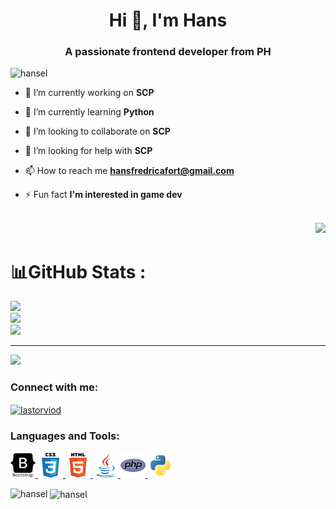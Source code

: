 <h1 align="center">Hi 👋, I'm Hans</h1>
<h3 align="center">A passionate frontend developer from PH</h3>

<p align="left"> <img src="https://komarev.com/ghpvc/?username=hansel&label=Profile%20views&color=0e75b6&style=flat" alt="hansel" /> </p>

- 🔭 I’m currently working on **SCP**

- 🌱 I’m currently learning **Python**

- 👯 I’m looking to collaborate on **SCP**

- 🤝 I’m looking for help with **SCP**

- 📫 How to reach me **hansfredricafort@gmail.com**

- ⚡ Fun fact **I'm interested in game dev**
<br clear="both">

<div align="right">
  <img height="200" src="https://i.pinimg.com/originals/db/8f/55/db8f55c887c712aef900957241fcece6.jpg"  />
</div>

###
  # 📊GitHub Stats :
![](https://github-readme-stats.vercel.app/api?username=Hans&theme=radical&hide_border=false&include_all_commits=false&count_private=false)<br/>
![](https://github-readme-streak-stats.herokuapp.com/?user=Hans&theme=radical&hide_border=false)<br/>
![](https://github-readme-stats.vercel.app/api/top-langs/?username=Hans&theme=radical&hide_border=false&include_all_commits=false&count_private=false&layout=compact)

---
[![](https://visitcount.itsvg.in/api?id=Hans&icon=0&color=0)](https://visitcount.itsvg.in)


<h3 align="left">Connect with me:</h3>
<p align="left">
<a href="https://www.youtube.com/c/lastorviod" target="blank"><img align="center" src="https://raw.githubusercontent.com/rahuldkjain/github-profile-readme-generator/master/src/images/icons/Social/youtube.svg" alt="lastorviod" height="30" width="40" /></a>
</p>

<h3 align="left">Languages and Tools:</h3>
<p align="left"> <a href="https://getbootstrap.com" target="_blank" rel="noreferrer"> <img src="https://raw.githubusercontent.com/devicons/devicon/master/icons/bootstrap/bootstrap-plain-wordmark.svg" alt="bootstrap" width="40" height="40"/> </a> <a href="https://www.w3schools.com/css/" target="_blank" rel="noreferrer"> <img src="https://raw.githubusercontent.com/devicons/devicon/master/icons/css3/css3-original-wordmark.svg" alt="css3" width="40" height="40"/> </a> <a href="https://www.w3.org/html/" target="_blank" rel="noreferrer"> <img src="https://raw.githubusercontent.com/devicons/devicon/master/icons/html5/html5-original-wordmark.svg" alt="html5" width="40" height="40"/> </a> <a href="https://www.java.com" target="_blank" rel="noreferrer"> <img src="https://raw.githubusercontent.com/devicons/devicon/master/icons/java/java-original.svg" alt="java" width="40" height="40"/> </a> <a href="https://www.php.net" target="_blank" rel="noreferrer"> <img src="https://raw.githubusercontent.com/devicons/devicon/master/icons/php/php-original.svg" alt="php" width="40" height="40"/> </a> <a href="https://www.python.org" target="_blank" rel="noreferrer"> <img src="https://raw.githubusercontent.com/devicons/devicon/master/icons/python/python-original.svg" alt="python" width="40" height="40"/> </a> </p>



<p><img align="left" src="https://github-readme-stats.vercel.app/api/top-langs?username=hansel&show_icons=true&locale=en&layout=compact" alt="hansel" /></p>

<p>&nbsp;<img align="center" src="https://github-readme-stats.vercel.app/api?username=hansel&show_icons=true&locale=en" alt="hansel" /></p>
